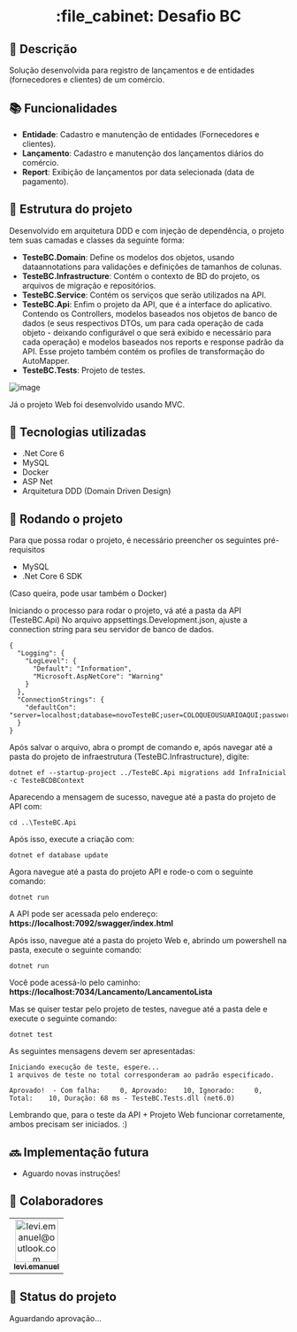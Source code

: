 <h1 align="center">:file_cabinet: Desafio BC</h1>

## :memo: Descrição
Solução desenvolvida para registro de lançamentos e de entidades (fornecedores e clientes) de um comércio.

## :books: Funcionalidades
* <b>Entidade</b>: Cadastro e manutenção de entidades (Fornecedores e clientes).
* <b>Lançamento</b>: Cadastro e manutenção dos lançamentos diários do comércio.
* <b>Report</b>: Exibição de lançamentos por data selecionada (data de pagamento).

## :bricks: Estrutura do projeto
Desenvolvido em arquitetura DDD e com injeção de dependência, o projeto tem suas camadas e classes da seguinte forma:
* <b>TesteBC.Domain</b>: Define os modelos dos objetos, usando dataannotations para validações e definições de tamanhos de colunas.
* <b>TesteBC.Infrastructure</b>: Contém o contexto de BD do projeto, os arquivos de migração e repositórios.
* <b>TesteBC.Service</b>: Contém os serviços que serão utilizados na API.
* <b>TesteBC.Api</b>: Enfim o projeto da API, que é a interface do aplicativo. Contendo os Controllers, modelos baseados nos objetos de banco de dados (e seus respectivos DTOs, um para cada operação de cada objeto - deixando configurável o que será exibido e necessário para cada operação) e modelos baseados nos reports e response padrão da API. Esse projeto também contém os profiles de transformação do AutoMapper.
* <b>TesteBC.Tests</b>: Projeto de testes.

![image](https://github.com/leviemanuel/DesafioBC/assets/72361692/7306755f-1b77-46d3-8910-90bc9ee4269e)


Já o projeto Web foi desenvolvido usando MVC.


## :wrench: Tecnologias utilizadas
* .Net Core 6
*  MySQL
*  Docker
*  ASP Net
*  Arquitetura DDD (Domain Driven Design)

## :rocket: Rodando o projeto
Para que possa rodar o projeto, é necessário preencher os seguintes pré-requisitos
- MySQL
- .Net Core 6 SDK

(Caso queira, pode usar também o Docker)

Iniciando o processo para rodar o projeto, vá até a pasta da API (TesteBC.Api)
No arquivo appsettings.Development.json, ajuste a connection string para seu servidor de banco de dados.
```
{
  "Logging": {
    "LogLevel": {
      "Default": "Information",
      "Microsoft.AspNetCore": "Warning"
    }
  },
  "ConnectionStrings": {
    "defaultCon": "server=localhost;database=novoTesteBC;user=COLOQUEOUSUARIOAQUI;password=COLOQUEASENHAAQUI"
  }
}
```

Após salvar o arquivo, abra o prompt de comando e, após navegar até a pasta do projeto de infraestrutura (TesteBC.Infrastructure), digite:
```
dotnet ef --startup-project ../TesteBC.Api migrations add InfraInicial -c TesteBCDBContext
```
Aparecendo a mensagem de sucesso, navegue até a pasta do projeto de API com:
```
cd ..\TesteBC.Api
```
Após isso, execute a criação com:
```
dotnet ef database update
```
Agora navegue até a pasta do projeto API e rode-o com o seguinte comando:
```
dotnet run
```
A API pode ser acessada pelo endereço: <b>https://localhost:7092/swagger/index.html</b>

Após isso, navegue até a pasta do projeto Web e, abrindo um powershell na pasta, execute o seguinte comando:
```
dotnet run
```
Você pode acessá-lo pelo caminho: <b>https://localhost:7034/Lancamento/LancamentoLista</b>


Mas se quiser testar pelo projeto de testes, navegue até a pasta dele e execute o seguinte comando:
```
dotnet test
```
As seguintes mensagens devem ser apresentadas:
```
Iniciando execução de teste, espere...
1 arquivos de teste no total corresponderam ao padrão especificado.

Aprovado!  - Com falha:     0, Aprovado:    10, Ignorado:     0, Total:    10, Duração: 68 ms - TesteBC.Tests.dll (net6.0)
```

Lembrando que, para o teste da API + Projeto Web funcionar corretamente, ambos precisam ser iniciados. :)

## :soon: Implementação futura
* Aguardo novas instruções!

## :handshake: Colaboradores
<table>
  <tr>
    <td align="center">
      <a href="http://github.com/leviemanuel">
        <img src="https://avatars.githubusercontent.com/u/72361692?v=4" width="77px;" alt="levi.emanuel@outlook.com"/><br>
        <sub>
          <b>levi.emanuel</b>
        </sub>
      </a>
    </td>
  </tr>
</table>

## :dart: Status do projeto
Aguardando aprovação...
